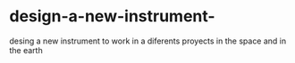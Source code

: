 # design-a-new-instrument-
desing a new instrument to work in a diferents proyects  in the space and in the earth
